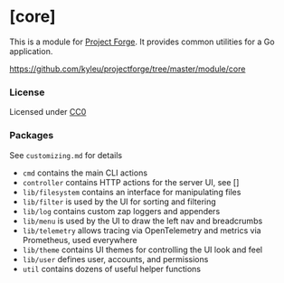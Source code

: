 <!--- Content managed by Project Forge, see [projectforge.md] for details. -->
# [core]

This is a module for [Project Forge](https://projectforge.dev). It provides common utilities for a Go application.

https://github.com/kyleu/projectforge/tree/master/module/core

### License

Licensed under [CC0](https://creativecommons.org/publicdomain/zero/1.0)

### Packages

See `customizing.md` for details

- `cmd` contains the main CLI actions
- `controller` contains HTTP actions for the server UI, see []
- `lib/filesystem` contains an interface for manipulating files
- `lib/filter` is used by the UI for sorting and filtering
- `lib/log` contains custom zap loggers and appenders
- `lib/menu` is used by the UI to draw the left nav and breadcrumbs
- `lib/telemetry` allows tracing via OpenTelemetry and metrics via Prometheus, used everywhere
- `lib/theme` contains UI themes for controlling the UI look and feel
- `lib/user` defines user, accounts, and permissions
- `util` contains dozens of useful helper functions
